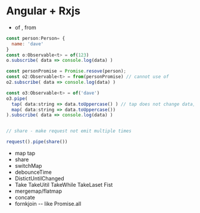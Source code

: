 # Angular + Rxjs


- of , from

```Javascript
const person:Person= {
  name: 'dave'
}
const o:Observable<t> = of(123)
o.subscribe( data => console.log(data) )

const personPromise = Promise.resove(person);
const o2:Observable<t> = from(personPromise) // cannot use of
o2.subscribe( data => console.log(data) )

const o3:Observable<t> = of('dave')
o3.pipe(
  tap( data:string => data.toUppercase() ) // tap does not change data,  it if you do not want to change it 
  map( data:string => data.toUppercase())
).subscribe( data => console.log(data) )


// share - make request not emit multiple times

request().pipe(share())


```
- map tap
- share
- switchMap
- debounceTime
- DistictUntilChanged
- Take TakeUitil TakeWhile TakeLaset Fist
- mergemap/flatmap
- concate
- fornkjoin -- like Promise.all
